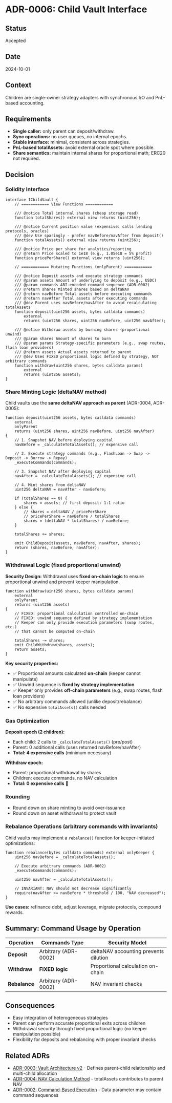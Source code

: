 # ADR-0006: Child Vault Interface

## Status
Accepted

## Date
2024-10-01

## Context
Children are single-owner strategy adapters with synchronous I/O and PnL-based accounting.

## Requirements
- **Single caller:** only parent can deposit/withdraw.
- **Sync operations:** no user queues, no internal epochs.
- **Stable interface:** minimal, consistent across strategies.
- **PnL-based totalAssets:** avoid external oracle spot where possible.
- **Share semantics:** maintain internal shares for proportional math; ERC20 not required.

## Decision

### Solidity Interface

```solidity
interface IChildVault {
    // ============ View Functions ============

    /// @notice Total internal shares (cheap storage read)
    function totalShares() external view returns (uint256);

    /// @notice Current position value (expensive: calls lending protocols, oracles)
    /// @dev Use sparingly - prefer navBefore/navAfter from deposit()
    function totalAssets() external view returns (uint256);

    /// @notice Price per share for analytics/reporting
    /// @return Price scaled to 1e18 (e.g., 1.05e18 = 5% profit)
    function pricePerShare() external view returns (uint256);

    // ============ Mutating Functions (onlyParent) ============

    /// @notice Deposit assets and execute strategy commands
    /// @param assets Amount of underlying to deposit (e.g., USDC)
    /// @param commands ABI-encoded command sequence (ADR-0002)
    /// @return shares Minted shares based on deltaNAV
    /// @return navBefore Total assets before executing commands
    /// @return navAfter Total assets after executing commands
    /// @dev Parent uses navBefore/navAfter to avoid recalculating totalAssets
    function deposit(uint256 assets, bytes calldata commands)
        external
        returns (uint256 shares, uint256 navBefore, uint256 navAfter);

    /// @notice Withdraw assets by burning shares (proportional unwind)
    /// @param shares Amount of shares to burn
    /// @param params Strategy-specific parameters (e.g., swap routes, flash loan providers)
    /// @return assets Actual assets returned to parent
    /// @dev Uses FIXED proportional logic defined by strategy, NOT arbitrary commands
    function withdraw(uint256 shares, bytes calldata params)
        external
        returns (uint256 assets);
}
```

### Share Minting Logic (deltaNAV method)

Child vaults use the **same deltaNAV approach as parent** (ADR-0004, ADR-0005):

```solidity
function deposit(uint256 assets, bytes calldata commands)
    external
    onlyParent
    returns (uint256 shares, uint256 navBefore, uint256 navAfter)
{
    // 1. Snapshot NAV before deploying capital
    navBefore = _calculateTotalAssets(); // expensive call

    // 2. Execute strategy commands (e.g., FlashLoan -> Swap -> Deposit -> Borrow -> Repay)
    _executeCommands(commands);

    // 3. Snapshot NAV after deploying capital
    navAfter = _calculateTotalAssets(); // expensive call

    // 4. Mint shares from deltaNAV
    uint256 deltaNAV = navAfter - navBefore;

    if (totalShares == 0) {
        shares = assets; // first deposit: 1:1 ratio
    } else {
        // shares = deltaNAV / pricePerShare
        // pricePerShare = navBefore / totalShares
        shares = (deltaNAV * totalShares) / navBefore;
    }

    totalShares += shares;

    emit ChildDeposit(assets, navBefore, navAfter, shares);
    return (shares, navBefore, navAfter);
}
```

### Withdrawal Logic (fixed proportional unwind)

**Security Design:** Withdrawal uses **fixed on-chain logic** to ensure proportional unwind and prevent keeper manipulation.

```solidity
function withdraw(uint256 shares, bytes calldata params)
    external
    onlyParent
    returns (uint256 assets)
{
    // FIXED: proportional calculation controlled on-chain
    // FIXED: unwind sequence defined by strategy implementation
    // Keeper can only provide execution parameters (swap routes, etc.)
    // that cannot be computed on-chain

    totalShares -= shares;
    emit ChildWithdraw(shares, assets);
    return assets;
}
```

**Key security properties:**
- ✅ Proportional amounts calculated **on-chain** (keeper cannot manipulate)
- ✅ Unwind sequence is **fixed by strategy implementation**
- ✅ Keeper only provides **off-chain parameters** (e.g., swap routes, flash loan providers)
- ✅ No arbitrary commands allowed (unlike deposit/rebalance)
- ✅ No expensive `totalAssets()` calls needed

### Gas Optimization

**Deposit epoch (2 children):**
- Each child: 2 calls to `_calculateTotalAssets()` (pre/post)
- Parent: 0 additional calls (uses returned navBefore/navAfter)
- **Total: 4 expensive calls** (minimum necessary)

**Withdraw epoch:**
- Parent: proportional withdrawal by shares
- Children: execute commands, no NAV calculation
- **Total: 0 expensive calls** 🎉

### Rounding
- Round down on share minting to avoid over-issuance
- Round down on asset withdrawal to protect vault

### Rebalance Operations (arbitrary commands with invariants)

Child vaults may implement a `rebalance()` function for keeper-initiated optimizations:

```solidity
function rebalance(bytes calldata commands) external onlyKeeper {
    uint256 navBefore = _calculateTotalAssets();

    // Execute arbitrary commands (ADR-0002)
    _executeCommands(commands);

    uint256 navAfter = _calculateTotalAssets();

    // INVARIANT: NAV should not decrease significantly
    require(navAfter >= navBefore * threshold / 100, "NAV decreased");
}
```

**Use cases:** refinance debt, adjust leverage, migrate protocols, compound rewards.

## Summary: Command Usage by Operation

| Operation | Commands Type | Security Model |
|-----------|---------------|----------------|
| **Deposit** | Arbitrary (ADR-0002) | deltaNAV accounting prevents dilution |
| **Withdraw** | **FIXED logic** | Proportional calculation on-chain |
| **Rebalance** | Arbitrary (ADR-0002) | NAV invariant checks |

## Consequences
- Easy integration of heterogeneous strategies
- Parent can perform accurate proportional exits across children
- Withdrawal security through fixed proportional logic (no keeper manipulation possible)
- Flexibility for deposits and rebalancing with proper invariant checks

## Related ADRs
- [ADR-0003: Vault Architecture v2](0003-vault-architecture.md) - Defines parent-child relationship and multi-child allocation
- [ADR-0004: NAV Calculation Method](0004-nav-calculation-method.md) - totalAssets contributes to parent NAV
- [ADR-0002: Command-Based Execution](0002-command-based-execution.md) - Data parameter may contain command sequences
